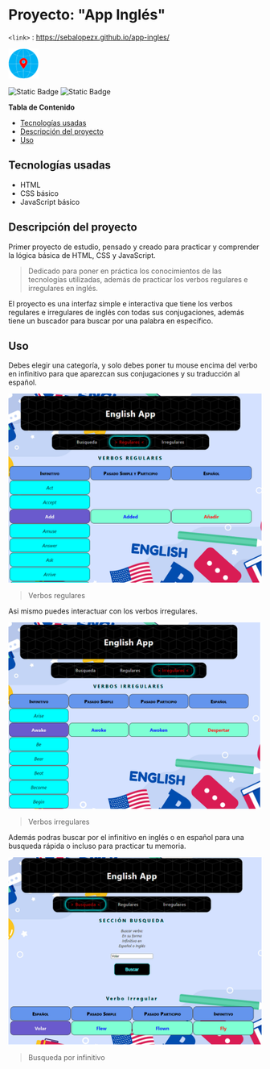 # Proyecto: "App Inglés"
`<link>` : <https://sebalopezx.github.io/app-ingles/>

<img src="https://github.com/sebalopezx/app-ingles/blob/master/images/logo.png" alt="Logo del proyecto" width="60" height="60">


![Static Badge](https://img.shields.io/badge/Creador-Sebasti%C3%A1n_L%C3%B3pez-aqua) ![Static Badge](https://img.shields.io/badge/Versi%C3%B3n-1.0-aqua)


**Tabla de Contenido**

+ [Tecnologías usadas](#Tecnologías-usadas)
+ [Descripción del proyecto](#Descripción-del-proyecto)
+ [Uso](#Uso)


## Tecnologías usadas

- HTML
- CSS básico
- JavaScript básico


## Descripción del proyecto

Primer proyecto de estudio, pensado y creado para practicar y comprender la lógica básica de HTML, CSS y JavaScript.

> Dedicado para poner en práctica los conocimientos de las tecnologías utilizadas, además de practicar los verbos regulares e irregulares en inglés.

El proyecto es una interfaz simple e interactiva que tiene los verbos regulares e irregulares de inglés con todas sus conjugaciones, además tiene un buscador para buscar por una palabra en específico.

## Uso

Debes elegir una categoría, y solo debes poner tu mouse encima del verbo en infinitivo para que aparezcan sus conjugaciones y su traducción al español.

![](https://github.com/sebalopezx/app-ingles/blob/master/images/verbos.png)
> Verbos regulares

Asi mismo puedes interactuar con los verbos irregulares.

![](https://github.com/sebalopezx/app-ingles/blob/master/images/verbos_irregulares.png)
> Verbos irregulares

Además podras buscar por el infinitivo en inglés o en español para una busqueda rápida o incluso para practicar tu memoria.

![](https://github.com/sebalopezx/app-ingles/blob/master/images/busqueda.png)
> Busqueda por infinitivo
